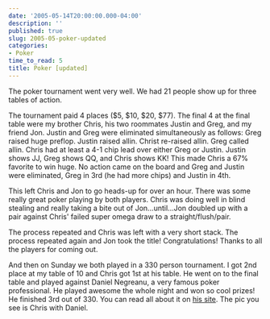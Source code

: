 ```yaml
---
date: '2005-05-14T20:00:00.000-04:00'
description: ''
published: true
slug: 2005-05-poker-updated
categories:
- Poker
time_to_read: 5
title: Poker [updated]
---
```


The poker tournament went very well. We had 21 people show up for three tables of action.

The tournament paid 4 places ($5, $10, $20, $77). The final 4 at the final table were my brother Chris, his two roommates Justin and Greg, and my friend Jon. Justin and Greg were eliminated simultaneously as follows: Greg raised huge preflop. Justin raised allin. Christ re-raised allin. Greg called allin. Chris had at least a 4-1 chip lead over either Greg or Justin. Justin shows JJ, Greg shows QQ, and Chris shows KK! This made Chris a 67% favorite to win huge. No action came on the board and Greg and Justin were eliminated, Greg in 3rd (he had more chips) and Justin in 4th.

This left Chris and Jon to go heads-up for over an hour. There was some really great poker playing by both players. Chris was doing well in blind stealing and really taking a bite out of Jon...until...Jon doubled up with a pair against Chris' failed super omega draw to a straight/flush/pair.

The process repeated and Chris was left with a very short stack. The process repeated again and Jon took the title! Congratulations! Thanks to all the players for coming out.

And then on Sunday we both played in a 330 person tournament. I got 2nd place at my table of 10 and Chris got 1st at his table. He went on to the final table and played against Daniel Negreanu, a very famous poker professional. He played awesome the whole night and won so cool prizes! He finished 3rd out of 330. You can read all about it on [his site](http://www.xanga.com/home.aspx?user=supermanwithcheese). The pic you see is Chris with Daniel.